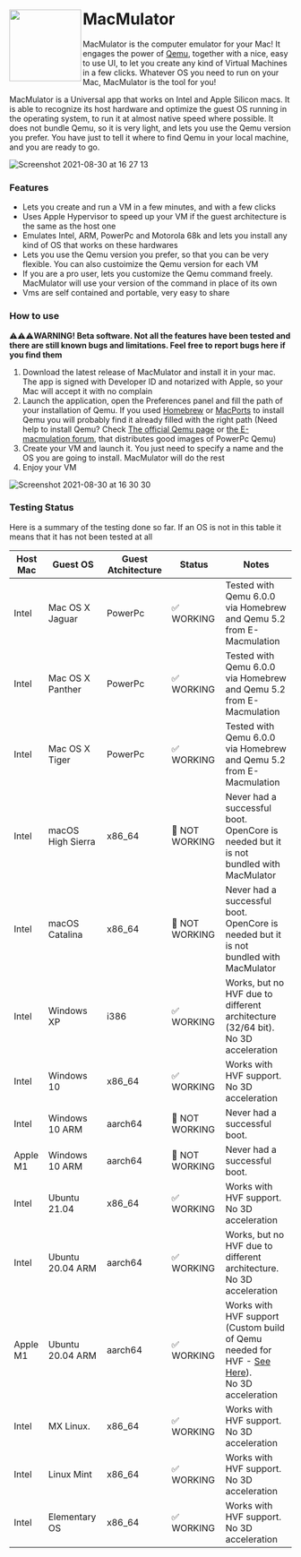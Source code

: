# <img align="left" width="128" height="128" src="https://user-images.githubusercontent.com/47688632/131375200-1bb6224c-e6c9-4527-97a0-3814a2fccb16.png"> MacMulator
MacMulator is the computer emulator for your Mac! It engages the power of [Qemu](https://www.qemu.org), together with a nice, easy to use UI, to let you create any kind of Virtual Machines in a few clicks. Whatever OS you need to run on your Mac, MacMulator is the tool for you!

MacMulator is a Universal app that works on Intel and Apple Silicon macs. It is able to recognize its host hardware and optimize the guest OS running in the operating system, to run it at almost native speed where possible. It does not bundle Qemu, so it is very light, and lets you use the Qemu version you prefer. You have just to tell it where to find Qemu in your local machine, and you are ready to go.

![Screenshot 2021-08-30 at 16 27 13](https://user-images.githubusercontent.com/47688632/131355136-b78169e9-a401-4b45-b3db-2a57fd4ff748.png)

### Features

- Lets you create and run a VM in a few minutes, and with a few clicks
- Uses Apple Hypervisor to speed up your VM if the guest architecture is the same as the host one
- Emulates Intel, ARM, PowerPc and Motorola 68k and lets you install any kind of OS that works on these hardwares
- Lets you use the Qemu version you prefer, so that you can be very flexible. You can also custoimize the Qemu version for each VM
- If you are a pro user, lets you customize the Qemu command freely. MacMulator will use your version of the command in place of its own
- Vms are self contained and portable, very easy to share

### How to use

⚠️⚠️⚠️**WARNING! Beta software. Not all the features have been tested and there are still known bugs and limitations. Feel free to report bugs here if you find them**

1) Download the latest release of MacMulator and install it in your mac. The app is signed with Developer ID and notarized with Apple, so your Mac will accept it with no complain
2) Launch the application, open the Preferences panel and fill the path of your installation of Qemu. If you used [Homebrew](https://brew.sh) or [MacPorts](https://www.macports.org) to install Qemu you will probably find it already filled with the right path (Need help to install Qemu? Check [The official Qemu page](https://www.qemu.org/download/#macos) or [the E-macmulation forum](https://www.emaculation.com/forum/viewtopic.php?f=34&t=8848), that distributes good images of PowerPc Qemu)
4) Create your VM and launch it. You just need to specify a name and the OS you are going to install. MacMulator will do the rest
5) Enjoy your VM

![Screenshot 2021-08-30 at 16 30 30](https://user-images.githubusercontent.com/47688632/131355571-5dc96899-357b-4faa-838d-23e0be8a3904.png)

### Testing Status

Here is a summary of the testing done so far. If an OS is not in this table it means that it has not been tested at all

| Host Mac | Guest OS          | Guest Atchitecture | Status         | Notes                                                                                      |
| -------- | --------          | ------------------ | ------         | ------                                                                                     |
| Intel    | Mac OS X Jaguar   | PowerPc            | ✅ WORKING     | Tested with Qemu 6.0.0 via Homebrew <br> and Qemu 5.2 from E-Macmulation                   |
| Intel    | Mac OS X Panther  | PowerPc            | ✅ WORKING     | Tested with Qemu 6.0.0 via Homebrew <br> and Qemu 5.2 from E-Macmulation                   |
| Intel    | Mac OS X Tiger    | PowerPc            | ✅ WORKING     | Tested with Qemu 6.0.0 via Homebrew <br> and Qemu 5.2 from E-Macmulation                   |
| Intel    | macOS High Sierra | x86_64             | 🚫 NOT WORKING | Never had a successful boot. <br> OpenCore is needed but it is not <br> bundled with MacMulator |
| Intel    | macOS Catalina    | x86_64             | 🚫 NOT WORKING | Never had a successful boot. <br> OpenCore is needed but it is not <br> bundled with MacMulator |
| Intel    | Windows XP        | i386               | ✅ WORKING     | Works, but no HVF due to different <br> architecture (32/64 bit). <br> No 3D acceleration  |                  
| Intel    | Windows 10        | x86_64             | ✅ WORKING     | Works with HVF support. No 3D acceleration                                                 |
| Intel    | Windows 10 ARM    | aarch64            | 🚫 NOT WORKING | Never had a successful boot.                                                               |
| Apple M1 | Windows 10 ARM    | aarch64            | 🚫 NOT WORKING | Never had a successful boot.                                                               |
| Intel    | Ubuntu 21.04      | x86_64             | ✅ WORKING     | Works with HVF support. No 3D acceleration                                                 |
| Intel    | Ubuntu 20.04 ARM  | aarch64            | ✅ WORKING     | Works, but no HVF due to different <br> architecture. No 3D acceleration                   | 
| Apple M1 | Ubuntu 20.04 ARM  | aarch64            | ✅ WORKING     | Works with HVF support (Custom build <br>of Qemu needed for HVF - [See Here](https://gist.github.com/citruz/9896cd6fb63288ac95f81716756cb9aa)). <br> No 3D acceleration |  
| Intel    | MX Linux.         | x86_64             | ✅ WORKING     | Works with HVF support. No 3D acceleration                                                 |
| Intel    | Linux Mint        | x86_64             | ✅ WORKING     | Works with HVF support. No 3D acceleration                                                 |
| Intel    | Elementary OS     | x86_64             | ✅ WORKING     | Works with HVF support. No 3D acceleration                                                 |


